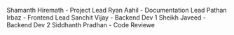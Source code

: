 Shamanth Hiremath - Project Lead
Ryan Aahil - Documentation Lead
Pathan Irbaz - Frontend Lead
Sanchit Vijay - Backend Dev 1
Sheikh Javeed - Backend Dev 2
Siddhanth Pradhan - Code Reviewe
